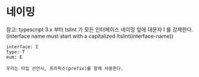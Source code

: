 # 네이밍
참고: typescript 3.x 부터 tslint 가 모든 인터페이스 네이밍 앞에 대문자 I 를 강제한다. (interface name must start with a capitalized Itslint(interface-name))  
```
interface: I  
type: T
eum: E
```

`우리는 타입 선언시, 프리픽스(prefix)를 함께 사용한다.`  
